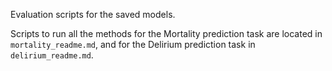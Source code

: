 Evaluation scripts for the saved models.

Scripts to run all the methods for the Mortality prediction task are located in `mortality_readme.md`, and for the Delirium prediction task in `delirium_readme.md`.
